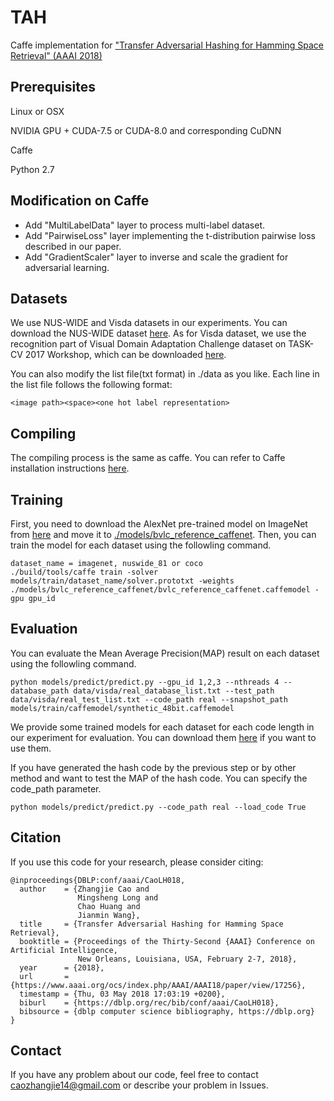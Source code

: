 # TAH
Caffe implementation for ["Transfer Adversarial Hashing for Hamming Space Retrieval" (AAAI 2018)](https://arxiv.org/abs/1712.04616) 

## Prerequisites
Linux or OSX

NVIDIA GPU + CUDA-7.5 or CUDA-8.0 and corresponding CuDNN

Caffe

Python 2.7

## Modification on Caffe
- Add "MultiLabelData" layer to process multi-label dataset.
- Add "PairwiseLoss" layer implementing the t-distribution pairwise loss described in our paper.
- Add "GradientScaler" layer to inverse and scale the gradient for adversarial learning.

## Datasets
We use NUS-WIDE and Visda datasets in our experiments. You can download the NUS-WIDE dataset [here](https://drive.google.com/drive/folders/0B7IzDz-4yH_HOXdoaDU4dk40RFE?usp=sharing).
As for Visda dataset, we use the recognition part of Visual Domain Adaptation Challenge dataset on TASK-CV 2017 Workshop, which can be downloaded [here](https://github.com/VisionLearningGroup/taskcv-2017-public). 

You can also modify the list file(txt format) in ./data as you like. Each line in the list file follows the following format:
```
<image path><space><one hot label representation>
```
## Compiling
The compiling process is the same as caffe. You can refer to Caffe installation instructions [here](http://caffe.berkeleyvision.org/installation.html).

## Training
First, you need to download the AlexNet pre-trained model on ImageNet from [here](http://dl.caffe.berkeleyvision.org/bvlc_reference_caffenet.caffemodel) and move it to [./models/bvlc_reference_caffenet](./models/bvlc_reference_caffenet).
Then, you can train the model for each dataset using the followling command.
```
dataset_name = imagenet, nuswide_81 or coco
./build/tools/caffe train -solver models/train/dataset_name/solver.prototxt -weights ./models/bvlc_reference_caffenet/bvlc_reference_caffenet.caffemodel -gpu gpu_id
```

## Evaluation
You can evaluate the Mean Average Precision(MAP) result on each dataset using the followling command.
```
python models/predict/predict.py --gpu_id 1,2,3 --nthreads 4 --database_path data/visda/real_database_list.txt --test_path data/visda/real_test_list.txt --code_path real --snapshot_path models/train/caffemodel/synthetic_48bit.caffemodel
```
We provide some trained models for each dataset for each code length in our experiment for evaluation. You can download them [here]() if you want to use them.

If you have generated the hash code by the previous step or by other method and want to test the MAP of the hash code. You can specify the code_path parameter.
```
python models/predict/predict.py --code_path real --load_code True
```

## Citation
If you use this code for your research, please consider citing:
```
@inproceedings{DBLP:conf/aaai/CaoLH018,
  author    = {Zhangjie Cao and
               Mingsheng Long and
               Chao Huang and
               Jianmin Wang},
  title     = {Transfer Adversarial Hashing for Hamming Space Retrieval},
  booktitle = {Proceedings of the Thirty-Second {AAAI} Conference on Artificial Intelligence,
               New Orleans, Louisiana, USA, February 2-7, 2018},
  year      = {2018},
  url       = {https://www.aaai.org/ocs/index.php/AAAI/AAAI18/paper/view/17256},
  timestamp = {Thu, 03 May 2018 17:03:19 +0200},
  biburl    = {https://dblp.org/rec/bib/conf/aaai/CaoLH018},
  bibsource = {dblp computer science bibliography, https://dblp.org}
}
```
## Contact
If you have any problem about our code, feel free to contact caozhangjie14@gmail.com or describe your problem in Issues.
